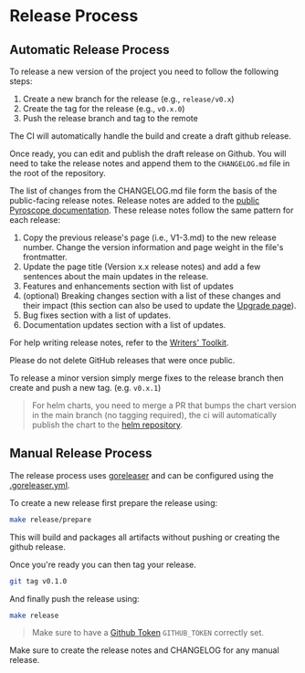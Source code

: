 # Release Process

## Automatic Release Process

To release a new version of the project you need to follow the following steps:

1. Create a new branch for the release (e.g., `release/v0.x`)
2. Create the tag for the release (e.g., `v0.x.0`)
3. Push the release branch and tag to the remote

The CI will automatically handle the build and create a draft github release.

Once ready, you can edit and publish the draft release on Github. You will need to take the release notes and append them to the `CHANGELOG.md` file in the root of the repository. 

The list of changes from the CHANGELOG.md file form the basis of the public-facing release notes. Release notes are added to the [public Pyroscope documentation](https://grafana.com/docs/pyroscope/latest/release-notes/). These release notes follow the same pattern for each release: 

1. Copy the previous release's page (i.e., V1-3.md) to the new release number. Change the version information and page weight in the file's frontmatter. 
2. Update the page title (Version x.x release notes) and add a few sentences about the main updates in the release.
3. Features and enhancements section with list of updates
4. (optional) Breaking changes section with a list of these changes and their impact (this section can also be used to update the [Upgrade page](https://grafana.com/docs/pyroscope/latest/upgrade-guide/)).
5. Bug fixes section with a list of updates.
6. Documentation updates section with a list of updates.

For help writing release notes, refer to the [Writers' Toolkit](https://grafana.com/docs/writers-toolkit/write/). 

Please do not delete GitHub releases that were once public.

To release a minor version simply merge fixes to the release branch then create and push a new tag. (e.g. `v0.x.1`)

> For helm charts, you need to merge a PR that bumps the chart version in the main branch (no tagging required), the ci will automatically publish the chart to the [helm repository](https://grafana.github.io/helm-charts).

## Manual Release Process

The release process uses [goreleaser](https://goreleaser.com/scm/github/?h=github#github) and can be configured
using the [.goreleaser.yml](./.goreleaser.yml).

To create a new release first prepare the release using:

```bash
make release/prepare
```

This will build and packages all artifacts without pushing or creating the github release.

Once you're ready you can then tag your release.

```bash
git tag v0.1.0
```

And finally push the release using:

```bash
make release
```

> Make sure to have a [Github Token](https://goreleaser.com/scm/github/?h=github#github) `GITHUB_TOKEN` correctly set.

Make sure to create the release notes and CHANGELOG for any manual release. 
